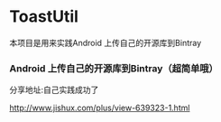 # ToastUtil

本项目是用来实践Android 上传自己的开源库到Bintray

### Android 上传自己的开源库到Bintray（超简单哦）

分享地址:自己实践成功了

http://www.jishux.com/plus/view-639323-1.html